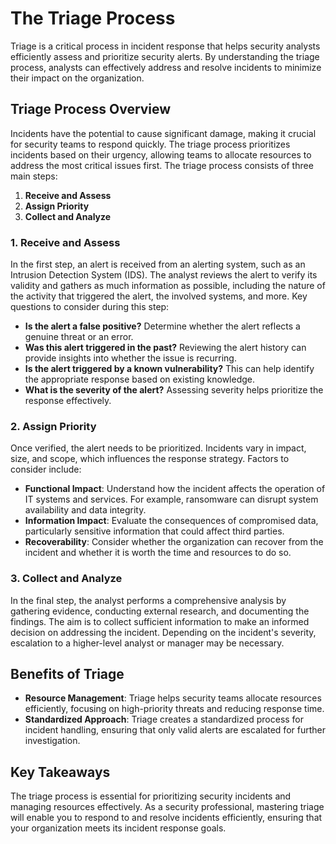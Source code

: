 # The Triage Process

Triage is a critical process in incident response that helps security analysts efficiently assess and prioritize security alerts. By understanding the triage process, analysts can effectively address and resolve incidents to minimize their impact on the organization.

## Triage Process Overview

Incidents have the potential to cause significant damage, making it crucial for security teams to respond quickly. The triage process prioritizes incidents based on their urgency, allowing teams to allocate resources to address the most critical issues first. The triage process consists of three main steps:

1. **Receive and Assess**
2. **Assign Priority**
3. **Collect and Analyze**

### 1. Receive and Assess

In the first step, an alert is received from an alerting system, such as an Intrusion Detection System (IDS). The analyst reviews the alert to verify its validity and gathers as much information as possible, including the nature of the activity that triggered the alert, the involved systems, and more. Key questions to consider during this step:

- **Is the alert a false positive?** Determine whether the alert reflects a genuine threat or an error.
- **Was this alert triggered in the past?** Reviewing the alert history can provide insights into whether the issue is recurring.
- **Is the alert triggered by a known vulnerability?** This can help identify the appropriate response based on existing knowledge.
- **What is the severity of the alert?** Assessing severity helps prioritize the response effectively.

### 2. Assign Priority

Once verified, the alert needs to be prioritized. Incidents vary in impact, size, and scope, which influences the response strategy. Factors to consider include:

- **Functional Impact**: Understand how the incident affects the operation of IT systems and services. For example, ransomware can disrupt system availability and data integrity.
- **Information Impact**: Evaluate the consequences of compromised data, particularly sensitive information that could affect third parties.
- **Recoverability**: Consider whether the organization can recover from the incident and whether it is worth the time and resources to do so.

### 3. Collect and Analyze

In the final step, the analyst performs a comprehensive analysis by gathering evidence, conducting external research, and documenting the findings. The aim is to collect sufficient information to make an informed decision on addressing the incident. Depending on the incident's severity, escalation to a higher-level analyst or manager may be necessary.

## Benefits of Triage

- **Resource Management**: Triage helps security teams allocate resources efficiently, focusing on high-priority threats and reducing response time.
- **Standardized Approach**: Triage creates a standardized process for incident handling, ensuring that only valid alerts are escalated for further investigation.

## Key Takeaways

The triage process is essential for prioritizing security incidents and managing resources effectively. As a security professional, mastering triage will enable you to respond to and resolve incidents efficiently, ensuring that your organization meets its incident response goals.